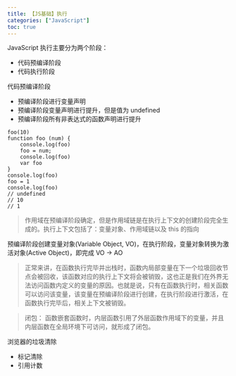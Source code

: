 ```yaml
---
title: 【JS基础】执行
categories: ["JavaScript"]
toc: true
---
```


JavaScript 执行主要分为两个阶段：

- 代码预编译阶段
- 代码执行阶段

代码预编译阶段

- 预编译阶段进行变量声明
- 预编译阶段变量声明进行提升，但是值为 undefined
- 预编译阶段所有非表达式的函数声明进行提升

```
foo(10)
function foo (num) {
    console.log(foo)
    foo = num;
    console.log(foo)
    var foo
}
console.log(foo)
foo = 1
console.log(foo)
// undefined
// 10
// 1
```

> 作用域在预编译阶段确定，但是作用域链是在执行上下文的创建阶段完全生成的。执行上下文包括了：变量对象、作用域链以及 this 的指向

预编译阶段创建变量对象(Variable Object, VO)，在执行阶段，变量对象转换为激活对象(Active Object)，即完成 VO -> AO

> 正常来讲，在函数执行完毕并出栈时，函数内局部变量在下一个垃圾回收节点会被回收，该函数对应的执行上下文将会被销毁，这也正是我们在外界无法访问函数内定义的变量的原因。也就是说，只有在函数执行时，相关函数可以访问该变量，该变量在预编译阶段进行创建，在执行阶段进行激活，在函数执行完毕后，相关上下文被销毁。

> 闭包： 函数嵌套函数时，内层函数引用了外层函数作用域下的变量，并且内层函数在全局环境下可访问，就形成了闭包。

浏览器的垃圾清除

- 标记清除
- 引用计数
